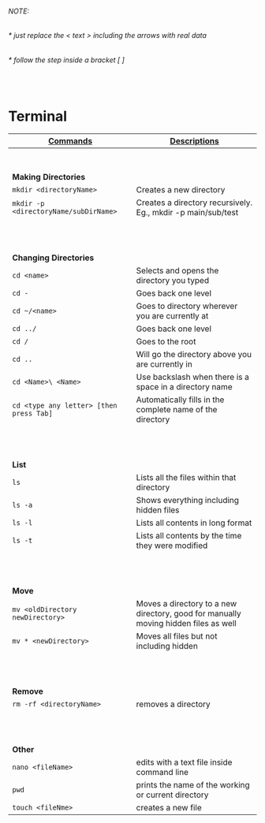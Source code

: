 ###### NOTE:
###### * just replace the < text > including the arrows with real data
###### * follow the step inside a bracket [ ]
<br>

# Terminal

| <ins>Commands</ins> | <ins>Descriptions</ins> |
|----------|---------------|
|<br><br>|
| **Making Directories** | |
| `mkdir <directoryName>`                         | Creates a new directory |
| `mkdir -p <directoryName/subDirName>`           | Creates a directory recursively. Eg., mkdir -p main/sub/test |
|<br><br><br>|
| **Changing Directories** | |
| `cd <name>`                               | Selects and opens the directory you typed |
| `cd -`                                    | Goes back one level |
| `cd ~/<name>`                             | Goes to directory wherever you are currently at |
| `cd ../`                                  | Goes back one level |
| `cd /`                                    | Goes to the root |
| `cd ..`                                   | Will go the directory above you are currently in |
| `cd <Name>\ <Name>`                       | Use backslash when there is a space in a directory name |
| `cd <type any letter> [then press Tab]`   | Automatically fills in the complete name of the directory |
|<br><br><br>|
| **List** | |
| `ls`          | Lists all the files within that directory |
| `ls -a`       | Shows everything including hidden files |
| `ls -l`       | Lists all contents in long format |
| `ls -t`       | Lists all contents by the time they were modified |
|<br><br><br>|
| **Move** | |
| `mv <oldDirectory newDirectory>`          | Moves a directory to a new directory, good for manually moving hidden files as well |
| `mv * <newDirectory>`                     | Moves all files but not including hidden  |
|<br><br><br>|
| **Remove** | |
| `rm -rf <directoryName>` | removes a directory |
|<br><br><br>|
| **Other** | |
| `nano <fileName>`     | edits with a text file inside command line |
| `pwd`                 | prints the name of the working or current directory |
| `touch <fileNme>`     | creates a new file |

